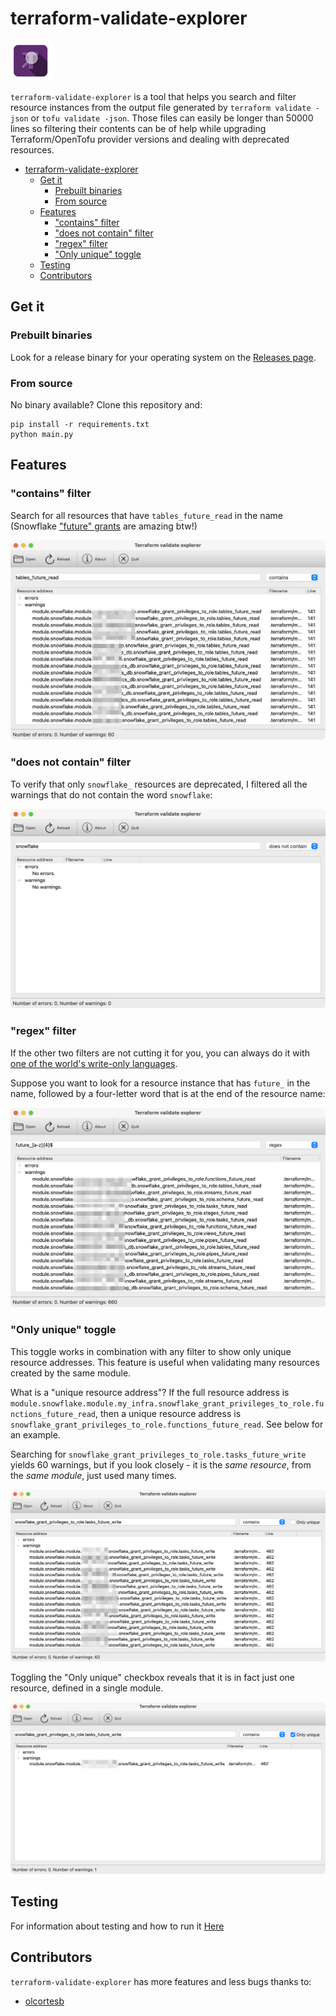 # terraform-validate-explorer

![](./img/icon_64x64.png)

`terraform-validate-explorer` is a tool that helps you search and filter resource instances from the output file
generated by `terraform validate -json` or `tofu validate -json`. Those files can easily be longer than 50000 lines so
filtering their contents can be of help while upgrading Terraform/OpenTofu provider versions and dealing with deprecated
resources.

<!-- TOC -->
* [terraform-validate-explorer](#terraform-validate-explorer)
  * [Get it](#get-it)
    * [Prebuilt binaries](#prebuilt-binaries)
    * [From source](#from-source)
  * [Features](#features)
    * ["contains" filter](#contains-filter)
    * ["does not contain" filter](#does-not-contain-filter)
    * ["regex" filter](#regex-filter)
    * ["Only unique" toggle](#only-unique-toggle)
  * [Testing](#testing)
  * [Contributors](#contributors)
<!-- TOC -->

## Get it

### Prebuilt binaries

Look for a release binary for your operating system on the [Releases page](https://github.com/ivica-k/terraform-validate-explorer/releases).

### From source

No binary available? Clone this repository and:

```text
pip install -r requirements.txt
python main.py
```

## Features

### "contains" filter

Search for all resources that have `tables_future_read` in the name (Snowflake ["future" grants](https://docs.snowflake.com/en/sql-reference/sql/grant-privilege#future-grants-on-database-or-schema-objects)
are amazing btw!)

![](./img/contains.jpg)

### "does not contain" filter

To verify that only `snowflake_` resources are deprecated, I filtered all the warnings that do not contain the word
`snowflake`:

![](./img/does_not_contain.png)

### "regex" filter

If the other two filters are not cutting it for you, you can always do it with
[one of the world's write-only languages](https://blog.codinghorror.com/regular-expressions-now-you-have-two-problems/).

Suppose you want to look for a resource instance that has `future_` in the name, followed by a four-letter word that is
at the end of the resource name:

![](./img/regex.jpg)

### "Only unique" toggle

This toggle works in combination with any filter to show only unique resource addresses. This feature is useful when 
validating many resources created by the same module.

What is a "unique resource address"? If the full resource address is `module.snowflake.module.my_infra.snowflake_grant_privileges_to_role.functions_future_read`,
then a unique resource address is `snowflake_grant_privileges_to_role.functions_future_read`. See below for an example.

Searching for `snowflake_grant_privileges_to_role.tasks_future_write` yields 60 warnings, but if you look closely - 
it is the _same resource_, from the _same module_, just used many times.

![](./img/contains_non_unique.png)

Toggling the "Only unique" checkbox reveals that it is in fact just one resource, defined in a single module.

![](./img/contains_unique.png)

## Testing

For information about testing and how to run it [Here](tests/README.md)

## Contributors

`terraform-validate-explorer` has more features and less bugs thanks to:

- [olcortesb](https://github.com/olcortesb)
